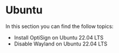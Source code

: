 # Ubuntu

In this section you can find the follow topics:
- Install OptiSign on Ubuntu 22.04 LTS
- Disable Wayland on Ubuntu 22.04 LTS
